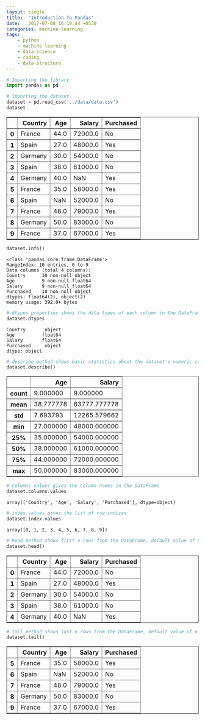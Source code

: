 ```yaml
---
layout: single
title:  "Introduction To Pandas"
date:   2017-07-08 16:10:44 +0530
categories: machine-learning
tags:
    - python
    - machine-learning
    - data-science
    - coding
    - data-structure
---
```



```python
# Importing the library
import pandas as pd
```


```python
# Importing the dataset
dataset = pd.read_csv('../data/data.csv')
dataset
```




<div>
<table border="1" class="dataframe">
  <thead>
    <tr style="text-align: right;">
      <th></th>
      <th>Country</th>
      <th>Age</th>
      <th>Salary</th>
      <th>Purchased</th>
    </tr>
  </thead>
  <tbody>
    <tr>
      <th>0</th>
      <td>France</td>
      <td>44.0</td>
      <td>72000.0</td>
      <td>No</td>
    </tr>
    <tr>
      <th>1</th>
      <td>Spain</td>
      <td>27.0</td>
      <td>48000.0</td>
      <td>Yes</td>
    </tr>
    <tr>
      <th>2</th>
      <td>Germany</td>
      <td>30.0</td>
      <td>54000.0</td>
      <td>No</td>
    </tr>
    <tr>
      <th>3</th>
      <td>Spain</td>
      <td>38.0</td>
      <td>61000.0</td>
      <td>No</td>
    </tr>
    <tr>
      <th>4</th>
      <td>Germany</td>
      <td>40.0</td>
      <td>NaN</td>
      <td>Yes</td>
    </tr>
    <tr>
      <th>5</th>
      <td>France</td>
      <td>35.0</td>
      <td>58000.0</td>
      <td>Yes</td>
    </tr>
    <tr>
      <th>6</th>
      <td>Spain</td>
      <td>NaN</td>
      <td>52000.0</td>
      <td>No</td>
    </tr>
    <tr>
      <th>7</th>
      <td>France</td>
      <td>48.0</td>
      <td>79000.0</td>
      <td>Yes</td>
    </tr>
    <tr>
      <th>8</th>
      <td>Germany</td>
      <td>50.0</td>
      <td>83000.0</td>
      <td>No</td>
    </tr>
    <tr>
      <th>9</th>
      <td>France</td>
      <td>37.0</td>
      <td>67000.0</td>
      <td>Yes</td>
    </tr>
  </tbody>
</table>
</div>




```python
dataset.info()
```

    <class 'pandas.core.frame.DataFrame'>
    RangeIndex: 10 entries, 0 to 9
    Data columns (total 4 columns):
    Country      10 non-null object
    Age          9 non-null float64
    Salary       9 non-null float64
    Purchased    10 non-null object
    dtypes: float64(2), object(2)
    memory usage: 392.0+ bytes



```python
# dtypes properties shows the data types of each column in the DataFrame
dataset.dtypes
```




    Country       object
    Age          float64
    Salary       float64
    Purchased     object
    dtype: object




```python
# describe method shows basic statistics about the dataset's numeric columns
dataset.describe()
```




<div>
<table border="1" class="dataframe">
  <thead>
    <tr style="text-align: right;">
      <th></th>
      <th>Age</th>
      <th>Salary</th>
    </tr>
  </thead>
  <tbody>
    <tr>
      <th>count</th>
      <td>9.000000</td>
      <td>9.000000</td>
    </tr>
    <tr>
      <th>mean</th>
      <td>38.777778</td>
      <td>63777.777778</td>
    </tr>
    <tr>
      <th>std</th>
      <td>7.693793</td>
      <td>12265.579662</td>
    </tr>
    <tr>
      <th>min</th>
      <td>27.000000</td>
      <td>48000.000000</td>
    </tr>
    <tr>
      <th>25%</th>
      <td>35.000000</td>
      <td>54000.000000</td>
    </tr>
    <tr>
      <th>50%</th>
      <td>38.000000</td>
      <td>61000.000000</td>
    </tr>
    <tr>
      <th>75%</th>
      <td>44.000000</td>
      <td>72000.000000</td>
    </tr>
    <tr>
      <th>max</th>
      <td>50.000000</td>
      <td>83000.000000</td>
    </tr>
  </tbody>
</table>
</div>




```python
# columns.values gives the column names in the DataFrame
dataset.columns.values
```




    array(['Country', 'Age', 'Salary', 'Purchased'], dtype=object)




```python
# index.values gives the list of row indices
dataset.index.values
```




    array([0, 1, 2, 3, 4, 5, 6, 7, 8, 9])




```python
# head method shows first n rows from the DataFrame, default value of n is 5
dataset.head()
```




<div>
<table border="1" class="dataframe">
  <thead>
    <tr style="text-align: right;">
      <th></th>
      <th>Country</th>
      <th>Age</th>
      <th>Salary</th>
      <th>Purchased</th>
    </tr>
  </thead>
  <tbody>
    <tr>
      <th>0</th>
      <td>France</td>
      <td>44.0</td>
      <td>72000.0</td>
      <td>No</td>
    </tr>
    <tr>
      <th>1</th>
      <td>Spain</td>
      <td>27.0</td>
      <td>48000.0</td>
      <td>Yes</td>
    </tr>
    <tr>
      <th>2</th>
      <td>Germany</td>
      <td>30.0</td>
      <td>54000.0</td>
      <td>No</td>
    </tr>
    <tr>
      <th>3</th>
      <td>Spain</td>
      <td>38.0</td>
      <td>61000.0</td>
      <td>No</td>
    </tr>
    <tr>
      <th>4</th>
      <td>Germany</td>
      <td>40.0</td>
      <td>NaN</td>
      <td>Yes</td>
    </tr>
  </tbody>
</table>
</div>




```python
# tail method shows last n rows from the DataFrame, default value of n is 5
dataset.tail()
```




<div>
<table border="1" class="dataframe">
  <thead>
    <tr style="text-align: right;">
      <th></th>
      <th>Country</th>
      <th>Age</th>
      <th>Salary</th>
      <th>Purchased</th>
    </tr>
  </thead>
  <tbody>
    <tr>
      <th>5</th>
      <td>France</td>
      <td>35.0</td>
      <td>58000.0</td>
      <td>Yes</td>
    </tr>
    <tr>
      <th>6</th>
      <td>Spain</td>
      <td>NaN</td>
      <td>52000.0</td>
      <td>No</td>
    </tr>
    <tr>
      <th>7</th>
      <td>France</td>
      <td>48.0</td>
      <td>79000.0</td>
      <td>Yes</td>
    </tr>
    <tr>
      <th>8</th>
      <td>Germany</td>
      <td>50.0</td>
      <td>83000.0</td>
      <td>No</td>
    </tr>
    <tr>
      <th>9</th>
      <td>France</td>
      <td>37.0</td>
      <td>67000.0</td>
      <td>Yes</td>
    </tr>
  </tbody>
</table>
</div>




```python

```


```python

```
